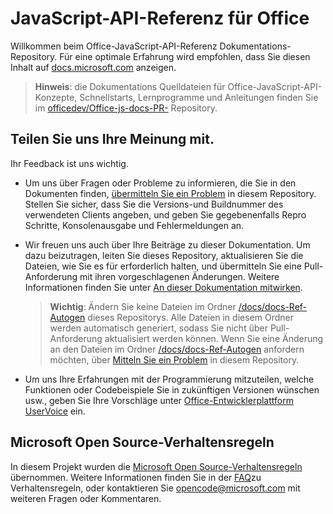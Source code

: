 # <a name="office-javascript-api-reference"></a>JavaScript-API-Referenz für Office

Willkommen beim Office-JavaScript-API-Referenz Dokumentations-Repository. Für eine optimale Erfahrung wird empfohlen, dass Sie diesen Inhalt auf [docs.microsoft.com](https://docs.microsoft.com/javascript/api/overview/office?view=office-js) anzeigen.

> **Hinweis**: die Dokumentations Quelldateien für Office-JavaScript-API-Konzepte, Schnellstarts, Lernprogramme und Anleitungen finden Sie im [officedev/Office-js-docs-PR-](https://github.com/OfficeDev/office-js-docs-pr) Repository.

## <a name="give-us-your-feedback"></a>Teilen Sie uns Ihre Meinung mit.

Ihr Feedback ist uns wichtig. 

* Um uns über Fragen oder Probleme zu informieren, die Sie in den Dokumenten finden,  [übermitteln Sie ein Problem](https://github.com/OfficeDev/office-js-docs-reference/issues) in diesem Repository. Stellen Sie sicher, dass Sie die Versions-und Buildnummer des verwendeten Clients angeben, und geben Sie gegebenenfalls Repro Schritte, Konsolenausgabe und Fehlermeldungen an. 

* Wir freuen uns auch über Ihre Beiträge zu dieser Dokumentation. Um dazu beizutragen, leiten Sie dieses Repository, aktualisieren Sie die Dateien, wie Sie es für erforderlich halten, und übermitteln Sie eine Pull-Anforderung mit ihren vorgeschlagenen Änderungen. Weitere Informationen finden Sie unter [An dieser Dokumentation mitwirken](Contributing.md). 

    > **Wichtig**: Ändern Sie keine Dateien im Ordner [/docs/docs-Ref-Autogen](https://github.com/OfficeDev/office-js-docs-reference/tree/master/docs/docs-ref-autogen) dieses Repositorys. Alle Dateien in diesem Ordner werden automatisch generiert, sodass Sie nicht über Pull-Anforderung aktualisiert werden können. Wenn Sie eine Änderung an den Dateien im Ordner [/docs/docs-Ref-Autogen](https://github.com/OfficeDev/office-js-docs-reference/tree/master/docs/docs-ref-autogen) anfordern möchten, über [Mitteln Sie ein Problem](https://github.com/OfficeDev/office-js-docs-reference/issues) in diesem Repository.

* Um uns Ihre Erfahrungen mit der Programmierung mitzuteilen, welche Funktionen oder Codebeispiele Sie in zukünftigen Versionen wünschen usw., geben Sie Ihre Vorschläge unter [Office-Entwicklerplattform UserVoice](https://officespdev.uservoice.com/) ein.


## <a name="microsoft-open-source-code-of-conduct"></a>Microsoft Open Source-Verhaltensregeln

In diesem Projekt wurden die [Microsoft Open Source-Verhaltensregeln](https://opensource.microsoft.com/codeofconduct/) übernommen.
Weitere Informationen finden Sie in der [FAQ](https://opensource.microsoft.com/codeofconduct/faq/)zu Verhaltensregeln, oder kontaktieren Sie [opencode@microsoft.com](mailto:opencode@microsoft.com) mit weiteren Fragen oder Kommentaren.

